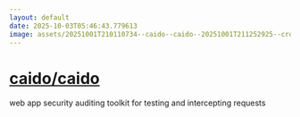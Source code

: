 ```yaml
---
layout: default
date: 2025-10-03T05:46:43.779613
image: assets/20251001T210110734--caido--caido--20251001T211252925--cropped.png
---
```


# [caido/caido](https://github.com/caido/caido)

web app security auditing toolkit for testing and intercepting requests
